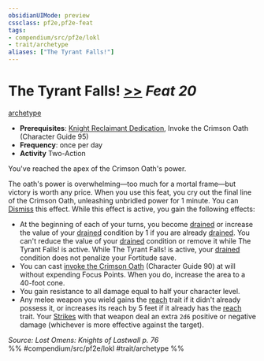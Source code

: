 ```yaml
---
obsidianUIMode: preview
cssclass: pf2e,pf2e-feat
tags:
- compendium/src/pf2e/lokl
- trait/archetype
aliases: ["The Tyrant Falls!"]
---
```

# The Tyrant Falls!  [>>](../../Rules/core-rulebook/chapter-9-playing-the-game.md#Actions "Two-Action") *Feat 20*  
[archetype](../../Rules/traits/archetype.md)  

- **Prerequisites**: [Knight Reclaimant Dedication](knight-reclaimant-dedication-locg.md), Invoke the Crimson Oath (Character Guide 95)
- **Frequency**: once per day
- **Activity** Two-Action

You've reached the apex of the Crimson Oath's power.

The oath's power is overwhelming—too much for a mortal frame—but victory is worth any price. When you use this feat, you cry out the final line of the Crimson Oath, unleashing unbridled power for 1 minute. You can [Dismiss](../../Rules/actions/dismiss.md) this effect. While this effect is active, you gain the following effects:

- At the beginning of each of your turns, you become [drained](../../Rules/conditions.md#Drained) or increase the value of your [drained](../../Rules/conditions.md#Drained) condition by 1 if you are already [drained](../../Rules/conditions.md#Drained). You can't reduce the value of your [drained](../../Rules/conditions.md#Drained) condition or remove it while The Tyrant Falls! is active. While The Tyrant Falls! is active, your [drained](../../Rules/conditions.md#Drained) condition does not penalize your Fortitude save.
- You can cast [invoke the Crimson Oath](../spells/invoke-the-crimson-oath-locg.md) (Character Guide 90) at will without expending Focus Points. When you do, increase the area to a 40-foot cone.
- You gain resistance to all damage equal to half your character level.
- Any melee weapon you wield gains the [reach](../../Rules/traits/reach.md) trait if it didn't already possess it, or increases its reach by 5 feet if it already has the [reach](../../Rules/traits/reach.md) trait. Your [Strikes](../../Rules/actions/strike.md) with that weapon deal an extra `2d6` positive or negative damage (whichever is more effective against the target).

*Source: Lost Omens: Knights of Lastwall p. 76*  
%% #compendium/src/pf2e/lokl #trait/archetype %%